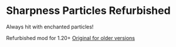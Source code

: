 # Sharpness Particles Refurbished
Always hit with enchanted particles!

Refurbished mod for 1.20+
[Original for older versions](https://github.com/Noryea/SharpnessParticles)
